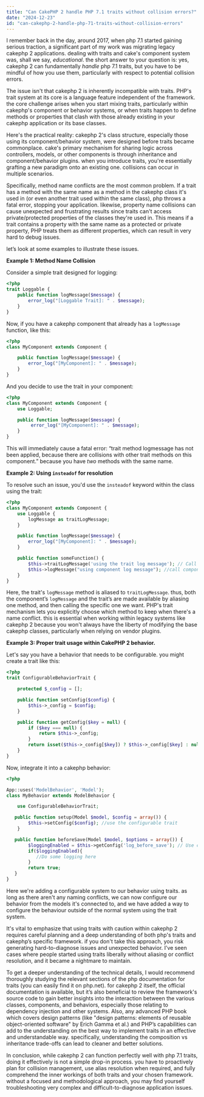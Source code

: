 ```yaml
---
title: "Can CakePHP 2 handle PHP 7.1 traits without collision errors?"
date: "2024-12-23"
id: "can-cakephp-2-handle-php-71-traits-without-collision-errors"
---
```


 I remember back in the day, around 2017, when php 7.1 started gaining serious traction, a significant part of my work was migrating legacy cakephp 2 applications. dealing with traits and cake's component system was, shall we say, *educational*. the short answer to your question is: yes, cakephp 2 can fundamentally *handle* php 7.1 traits, but you have to be mindful of how you use them, particularly with respect to potential collision errors.

The issue isn't that cakephp 2 is inherently incompatible with traits. PHP's trait system at its core is a language feature independent of the framework. the core challenge arises when you start mixing traits, particularly within cakephp's component or behavior systems, or when traits happen to define methods or properties that clash with those already existing in your cakephp application or its base classes.

Here's the practical reality: cakephp 2's class structure, especially those using its component/behavior system, were designed before traits became commonplace. cake's primary mechanism for sharing logic across controllers, models, or other components is through inheritance and component/behavior plugins. when you introduce traits, you're essentially grafting a new paradigm onto an existing one. collisions can occur in multiple scenarios.

Specifically, method name conflicts are the most common problem. If a trait has a method with the same name as a method in the cakephp class it's used in (or even another trait used within the same class), php throws a fatal error, stopping your application. likewise, property name collisions can cause unexpected and frustrating results since traits can't access private/protected properties of the classes they're used in. This means if a trait contains a property with the same name as a protected or private property, PHP treats them as different properties, which can result in very hard to debug issues.

let’s look at some examples to illustrate these issues.

**Example 1: Method Name Collision**

Consider a simple trait designed for logging:

```php
<?php
trait Loggable {
    public function logMessage($message) {
        error_log("[Loggable Trait]: " . $message);
    }
}

```

Now, if you have a cakephp component that already has a `logMessage` function, like this:

```php
<?php
class MyComponent extends Component {

    public function logMessage($message) {
        error_log("[MyComponent]: " . $message);
    }
}
```

And you decide to use the trait in your component:

```php
<?php
class MyComponent extends Component {
    use Loggable;

    public function logMessage($message) {
         error_log("[MyComponent]: " . $message);
    }
}
```

This will immediately cause a fatal error: “trait method logmessage has not been applied, because there are collisions with other trait methods on this component.” because you have *two* methods with the same name.

**Example 2: Using `insteadof` for resolution**

To resolve such an issue, you'd use the `insteadof` keyword within the class using the trait:

```php
<?php
class MyComponent extends Component {
    use Loggable {
        logMessage as traitLogMessage;
    }

    public function logMessage($message) {
        error_log("[MyComponent]: " . $message);
    }

    public function someFunction() {
        $this->traitLogMessage('using the trait log message'); // Call trait log message.
        $this->logMessage("using component log message"); //call component log message
    }
}

```

Here, the trait's `logMessage` method is aliased to `traitLogMessage`. thus, both the component’s `logMessage` and the trait’s are made available by aliasing one method, and then calling the specific one we want. PHP's trait mechanism lets you explicitly choose which method to keep when there's a name conflict. this is essential when working within legacy systems like cakephp 2 because you won't always have the liberty of modifying the base cakephp classes, particularly when relying on vendor plugins.

**Example 3: Proper trait usage within CakePHP 2 behavior.**

Let's say you have a behavior that needs to be configurable. you might create a trait like this:

```php
<?php
trait ConfigurableBehaviorTrait {

    protected $_config = [];

    public function setConfig($config) {
        $this->_config = $config;
    }

    public function getConfig($key = null) {
        if ($key === null) {
            return $this->_config;
        }
        return isset($this->_config[$key]) ? $this->_config[$key] : null;
    }
}

```

Now, integrate it into a cakephp behavior:

```php
<?php

App::uses('ModelBehavior', 'Model');
class MyBehavior extends ModelBehavior {

    use ConfigurableBehaviorTrait;

   public function setup(Model $model, $config = array()) {
        $this->setConfig($config); //use the configurable trait
    }

   public function beforeSave(Model $model, $options = array()) {
        $loggingEnabled = $this->getConfig('log_before_save'); // Use configured values
        if($loggingEnabled){
           //Do some logging here
        }
        return true;
   }
}
```

Here we're adding a configurable system to our behavior using traits. as long as there aren't any naming conflicts, we can now configure our behavior from the models it's connected to, and we have added a way to configure the behaviour outside of the normal system using the trait system.

It's vital to emphasize that using traits with caution within cakephp 2 requires careful planning and a deep understanding of both php's traits and cakephp’s specific framework. if you don't take this approach, you risk generating hard-to-diagnose issues and unexpected behavior. I’ve seen cases where people started using traits liberally without aliasing or conflict resolution, and it became a nightmare to maintain.

To get a deeper understanding of the technical details, I would recommend thoroughly studying the relevant sections of the php documentation for traits (you can easily find it on php.net). for cakephp 2 itself, the official documentation is available, but it’s also beneficial to review the framework's source code to gain better insights into the interaction between the various classes, components, and behaviors, especially those relating to dependency injection and other systems. Also, any advanced PHP book which covers design patterns (like "design patterns: elements of reusable object-oriented software" by Erich Gamma et al.) and PHP’s capabilities can add to the understanding on the best way to implement traits in an effective and understandable way. specifically, understanding the composition vs inheritance trade-offs can lead to cleaner and better solutions.

In conclusion, while cakephp 2 can function perfectly well with php 7.1 traits, doing it effectively is not a simple drop-in process. you have to proactively plan for collision management, use alias resolution when required, and fully comprehend the inner workings of both traits and your chosen framework. without a focused and methodological approach, you may find yourself troubleshooting very complex and difficult-to-diagnose application issues.
